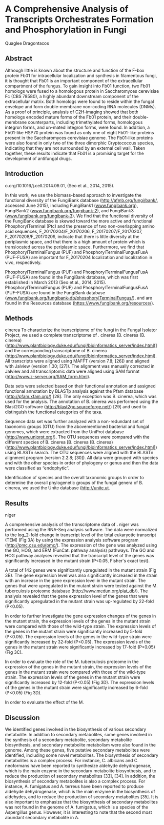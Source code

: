 # A Comprehensive Analysis of Transcripts Orchestrates Formation and Phosphorylation in Fungi
Quaglee Dragontacos


## Abstract
Although little is known about the structure and function of the F-box protein Fb01 for intracellular localization and synthesis in filamentous fungi, it is thought that Fb01 is an important component of the extracellular compartment of the fungus. To gain insight into Fb01 function, two Fb01 homologs were fused to a homologous protein in Saccharomyces cerevisiae Fc (CBS 78580), a highly abundant downstream component of the extracellular matrix. Both homologs were found to reside within the fungal envelope and form double-membrane non-coding RNA molecules (DNMs). As a proof of principle, analysis of C2H-imaging showed that both homologs encoded mature forms of the Fb01 protein, and their double-membrane counterparts, including trimethylated forms, homologous integron forms, and un-mated integron forms, were found. In addition, a Fb01-like HSP70 protein was found as only one of eight Fb01-like proteins present in the Saccharomyces cerevisiae genome. The Fb01-like proteins were also found in only two of the three dimorphic Cryptococcus species, indicating that they are not surrounded by an external cell wall. Taken together, these results indicate that Fb01 is a promising target for the development of antifungal drugs.


## Introduction
o.org/10.1016/j.cell.2014.09.01, (Seo et al., 2014, 2015).

In this work, we use the biomass-based approach to investigate the functional diversity of the FungiBank database (http://afmb.org/fungi/bank/, accessed June 2015), including FungiBank1 (www.fungibank.org), FungiBank2 (www.fungibank.org/fungibank-2), and FungiBank3 (www.fungibank.org/fungibank-3). We find that the functional diversity of the FungiBank database is skewed toward the more active and functional PhosphorylTerminal (Ptc) and the presence of two non-overlapping amino acid sequences, F_20170204/F_20170206, F_20170207/F_20170207, F_20170208/F_20170209, indicate that there is little diversity at the periplasmic space, and that there is a high amount of protein which is translocated across the periplasmic space. Furthermore, we find that PhosphorylTerminalFungus (PUF) and PhosphorylTerminalFungusFusA (PUF-FUSA) are important for F_20170204 localization and localization in vivo, respectively.

PhosphorylTerminalFungus (PUF) and PhosphorylTerminalFungusFusA (PUF-FUSA) are found in the FungiBank database, which was first established in March 2013 (Seo et al., 2014, 2015). PhosphorylTerminalFungus (PUF) and PhosphorylTerminalFungusFusA (PUF-FUSA) are found in the FungiBank database (www.fungibank.org/fungibank-db/phosphorylTerminalFungus/), and are found in the Resources database (https://www.fungibank.org/resources/).


## Methods
cinerea
To characterize the transcriptome of the fungi in the Fungal Isolator Project, we used a complete transcriptome of . cinerea [B. cinerea (B. cinerea) (http://www.plantbiology.duke.edu/fungi/bioinformatics_server/index.html)] and the corresponding transcriptome of B. cinerea (http://www.plantbiology.duke.edu/fungi/bioinformatics_server/index.html). All transcripts were aligned using MAFFT (version 7.8; [26]) and aligned with Jalview (version 1.30; [27]). The alignment was manually corrected in Jalview and all transcriptomic data were aligned using SAM format (http://www.z-server.org/SAM_form.html).

Data sets were selected based on their functional annotation and assigned functional annotation by BLASTp analysis against the Pfam database (http://pfam.xfam.org/) [28]. The only exception was B. cinerea, which was used for the analysis. The annotation of B. cinerea was performed using the Blast2GO software (http://blast2go.sourceforge.net/) [29] and used to distinguish the functional categories of the taxa.

Sequence data set was further analyzed with a non-redundant set of taxonomic groups (OTU) from the abovementioned bacterial and fungal genomes, which were extracted from the UniProt database (http://www.uniprot.org/). The OTU sequences were compared with the different species of B. cinerea [B. cinerea (B. cinerea) (http://www.plantbiology.duke.edu/fungi/bioinformatics_server/index.html]) using BLASTn search. The OTU sequences were aligned with the BLASTn alignment program (version 2.2.8; [30]). All data were grouped with species and with the other species in order of phylogeny or genus and then the data were classified as “endophytic”.

Identification of species and the overall taxonomic groups
In order to determine the overall phylogenetic groups of the fungal genera of B. cinerea, we used the Unite database (http://unite.ut.


## Results
niger

A comprehensive analysis of the transcriptome data of . niger was performed using the RNA-Seq analysis software. The data were normalized to the log_2-fold change in transcript level of the total eukaryotic transcript (TEM) (Fig 3A) by using the expression analysis software program (http://pmc.csu.edu/pmc/). The expression of the gene was analyzed using the GO, HOG, and ERM (FunCat. pathway analysis) pathways. The GO and HOG pathway analyses revealed that the transcript level of the genes was significantly increased in the mutant strain (P<0.05, Fisher's exact test).

A total of 142 genes were significantly upregulated in the mutant strain (Fig 3B). The gene expression level was also significantly increased in the strain with an increase in the gene expression level in the mutant strain. The genes that were upregulated in the mutant strain were tested against the M. tuberculosis proteome database (http://www.medun.org/plat_db/). The analysis revealed that the gene expression level of the genes that were significantly upregulated in the mutant strain was up-regulated by 22-fold (P<0.05).

In order to further investigate the gene expression changes of the genes in the mutant strain, the expression levels of the genes in the mutant strain were compared with those of the wild-type strain. The expression levels of the genes in the mutant strain were significantly increased by 5-fold (P<0.05). The expression levels of the genes in the wild-type strain were significantly increased by 32-fold (P<0.05). The expression levels of the genes in the mutant strain were significantly increased by 17-fold (P<0.05) (Fig 3C).

In order to evaluate the role of the M. tuberculosis proteome in the expression of the genes in the mutant strain, the expression levels of the genes in the mutant strain were compared with those of the wild-type strain. The expression levels of the genes in the mutant strain were significantly increased by 12-fold (P<0.05) (Fig 3D). The expression levels of the genes in the mutant strain were significantly increased by 6-fold (P<0.05) (Fig 3D).

In order to evaluate the effect of the M.


## Discussion
We identified genes involved in the biosynthesis of various secondary metabolite. In addition to secondary metabolites, some genes involved in the synthesis of a secondary metabolite, secondary metabolite biosynthesis, and secondary metabolite metabolism were also found in the genome. Among these genes, five putative secondary metabolites were identified, including some novel metabolites. The biosynthesis of secondary metabolites is a complex process. For instance, C. albicans and C. neoformans have been reported to synthesize aldehyde dehydrogenase, which is the main enzyme in the secondary metabolite biosynthesis, and to reduce the production of secondary metabolites [33], [34]. In addition, the biosynthesis of secondary metabolites is also a complex process. For instance, A. fumigatus and A. terreus have been reported to produce aldehyde dehydrogenase, which is the main enzyme in the biosynthesis of aldehydes, and to reduce the production of secondary metabolites [35]. It is also important to emphasize that the biosynthesis of secondary metabolites was not found in the genome of A. fumigatus, which is a species of the Aspergillus genus. However, it is interesting to note that the second most abundant secondary metabolite in A.
